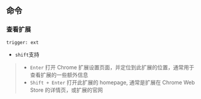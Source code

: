 ## 命令
### 查看扩展
`trigger: ext`    
- `shift`支持

> - `Enter` 打开 Chrome 扩展设置页面，并定位到此扩展的位置，通常用于查看扩展的一些额外信息    
> - `Shift + Enter` 打开此扩展的 homepage, 通常是扩展在 Chrome Web Store 的详情页，或扩展的官网
